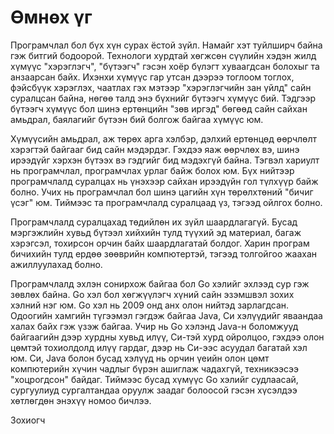 #  Өмнөх үг

Програмчлал бол бүх хүн сурах ёстой зүйл. Намайг хэт туйлширч байна гэж битгий бодоорой. Технологи хурдтай хөгжсөн сүүлийн хэдэн жилд хүмүүс  "хэрэглэгч", "бүтээгч" гэсэн хоёр бүлэгт хуваагдсан болохыг та анзаарсан байх. Ихэнхи хүмүүс гар утсан дээрээ тоглоом тоглох, фэйсбүүк хэрэглэх, чаатлах гэх мэтээр "хэрэглэгчийн зан үйлд" сайн суралцсан байна, нөгөө талд энэ бүхнийг бүтээгч хүмүүс бий. Тэдгээр бүтээгч хүмүүс бол шинэ ертөнцийн "зөв иргэд" бөгөөд сайн сайхан амьдрал, баялагийг бүтээн бий болгож байгаа хүмүүс юм.

Хүмүүсийн амьдрал, аж төрөх арга хэлбэр, дэлхий ертөнцөд өөрчлөлт хэрэгтэй байгааг бид сайн мэдэрдэг. Гэхдээ яаж өөрчлөх вэ, шинэ ирээдүйг хэрхэн бүтээх вэ гэдгийг бид мэдэхгүй байна. Тэгвэл хариулт нь програмчлал, програмчлах урлаг байж болох юм. Бүх нийтээр програмчлалд суралцах нь үнэхээр сайхан ирээдүйн гол түлхүүр байж болно. Учих нь програмчлал бол шинэ цагийн хүн төрөлхтөний "бичиг үсэг" юм. Тиймээс та програмчлалд суралцаад үз, тэгээд ойлгох болно.

Програмчлалд суралцахад төдийлөн их зүйл шаардлагагүй. Бусад мэргэжлийн хувьд бүтээл хийхийн тулд түүхий эд материал, багаж хэрэгсэл, тохирсон орчин байх шаардлагатай болдог. Харин програм бичихийн тулд ердөө зөөврийн компютертэй, тэгээд толгойгоо жаахан ажиллуулахад болно. 

Програмчлалд эхлэн сонирхож байгаа бол Go хэлийг эхлээд сур гэж зөвлөх байна. Go хэл бол хөгжүүлэгч хүний сайн эзэмшвэл зохих хэлний нэг юм. Go хэл нь 2009 онд анх олон нийтэд зарлагдсан. Одоогийн хамгийн түгээмэл гэгдэж байгаа Java, Си хэлүүдийг яваандаа халах байх гэж үзэж байгаа. Учир нь Go хэлэнд Java-н боломжууд байгаагийн дээр хурдны хувьд илүү, Си-тэй хурд ойролцоо, гэхдээ олон цөмтэй тохиолдолд илүү гардаг, дээр нь Си-ээс асуудал багатай хэл юм. Си, Java болон бусад хэлүүд нь орчин үеийн олон цөмт компютерийн хүчин чадлыг бүрэн ашиглаж чадахгүй, техникээсээ "хоцрогдсон" байдаг. Тиймээс бусад хүмүүс Go хэлийг судлаасай, сургуулиуд сургалтандаа оруулж заадаг болоосой гэсэн хүсэлдээ хөтлөгдөн энэхүү номоо бичлээ.

Зохиогч



